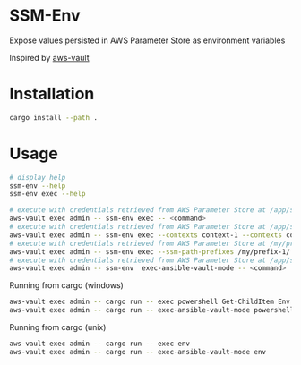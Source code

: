 # SSM-Env

Expose values persisted in AWS Parameter Store as environment variables

Inspired by [aws-vault](https://github.com/99designs/aws-vault)

# Installation

```bash
cargo install --path .
```

# Usage

```bash
# display help
ssm-env --help
ssm-env exec --help

# execute with credentials retrieved from AWS Parameter Store at /app/ssm-env/env/<ENV_VARIABLE>
aws-vault exec admin -- ssm-env exec -- <command>
# execute with credentials retrieved from AWS Parameter Store at /app/ssm-env/env/context-1/<ENV_VARIABLE> and /app/ssm-env/env/context-2/<ENV_VARIABLE>
aws-vault exec admin -- ssm-env exec --contexts context-1 --contexts context-2 -- <command>
# execute with credentials retrieved from AWS Parameter Store at /my/prefix-1/<ENV_VARIABLE> and /my/prefix-2/<ENV_VARIABLE>
aws-vault exec admin -- ssm-env exec --ssm-path-prefixes /my/prefix-1/ --ssm-path-prefixes /my/prefix-2/ -- <command>
# execute with credentials retrieved from AWS Parameter Store at /app/ssm-env/ansible-vault and put in a temporary file compatible with ansible vault
aws-vault exec admin -- ssm-env  exec-ansible-vault-mode -- <command>
```

Running from cargo (windows)
```bash
aws-vault exec admin -- cargo run -- exec powershell Get-ChildItem Env:
aws-vault exec admin -- cargo run -- exec-ansible-vault-mode powershell Get-ChildItem Env:
```

Running from cargo (unix)
```bash
aws-vault exec admin -- cargo run -- exec env
aws-vault exec admin -- cargo run -- exec-ansible-vault-mode env
```
